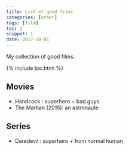 ```yaml
---
title: List of good films
categories: [other]
tags: [film]
toc: 1
snippet: 1
date: 2017-10-01
---
```


My collection of good films.

{% include toc.html %}

## Movies

- Handcock : superhero + bad guys.
- The Martian (2015): an astronaute 

## Series

- Daredevil : superhero + from normal human
